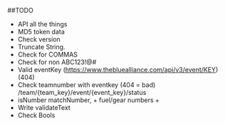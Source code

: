 ##TODO
* API all the things
* MD5 token data
* Check version
* Truncate String.
* Check for COMMAS
* Check for non ABC123!@#
* Valid eventKey (https://www.thebluealliance.com/api/v3/event/KEY) (404)
* Check teamnumber with eventkey (404 = bad) /team/{team_key}/event/{event_key}/status
* isNumber matchNumber, + fuel/gear numbers +
* Write validateText
* Check Bools